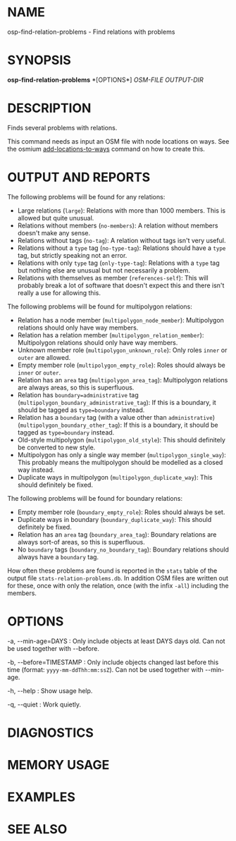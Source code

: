 
# NAME

osp-find-relation-problems - Find relations with problems

# SYNOPSIS

**osp-find-relation-problems** \*[OPTIONS\*] *OSM-FILE* *OUTPUT-DIR*

# DESCRIPTION

Finds several problems with relations.

This command needs as input an OSM file with node locations on ways. See the
osmium
[add-locations-to-ways](https://docs.osmcode.org/osmium/latest/osmium-add-locations-to-ways.html)
command on how to create this.

# OUTPUT AND REPORTS

The following problems will be found for any relations:

* Large relations (`large`): Relations with more than 1000 members. This is
  allowed but quite unusual.
* Relations without members (`no-members`): A relation without members doesn't
  make any sense.
* Relations without tags (`no-tag`): A relation without tags isn't very useful.
* Relations without a `type` tag (`no-type-tag`): Relations should have a
  `type` tag, but strictly speaking not an error.
* Relations with only `type` tag (`only-type-tag`): Relations with a `type`
  tag but nothing else are unusual but not necessarily a problem.
* Relations with themselves as member (`references-self`): This will probably
  break a lot of software that doesn't expect this and there isn't really a
  use for allowing this.

The following problems will be found for multipolygon relations:

* Relation has a node member (`multipolygon_node_member`): Multipolygon
  relations should only have way members.
* Relation has a relation member (`multipolygon_relation_member`): Multipolygon
  relations should only have way members.
* Unknown member role (`multipolygon_unknown_role`): Only roles `inner` or
  `outer` are allowed.
* Empty member role (`multipolygon_empty_role`): Roles should always be `inner`
  or `outer`.
* Relation has an `area` tag (`multipolygon_area_tag`): Multipolygon relations
  are always areas, so this is superfluous.
* Relation has `boundary=administrative` tag
  (`multipolygon_boundary_administrative_tag`): If this is a boundary, it
  should be tagged as `type=boundary` instead.
* Relation has a `boundary` tag (with a value other than `administrative`)
  (`multipolygon_boundary_other_tag`): If this is a boundary, it should be
  tagged as `type=boundary` instead.
* Old-style multipolygon (`multipolygon_old_style`): This should definitely
  be converted to new style.
* Multipolygon has only a single way member (`multipolygon_single_way`): This
  probably means the multipolygon should be modelled as a closed way instead.
* Duplicate ways in multipolygon (`multipolygon_duplicate_way`): This should
  definitely be fixed.

The following problems will be found for boundary relations:

* Empty member role (`boundary_empty_role`): Roles should always be set.
* Duplicate ways in boundary (`boundary_duplicate_way`): This should definitely
  be fixed.
* Relation has an `area` tag (`boundary_area_tag`): Boundary relations are
  always sort-of areas, so this is superfluous.
* No `boundary` tags (`boundary_no_boundary_tag`): Boundary relations should
  always have a `boundary` tag.

How often these problems are found is reported in the `stats` table of the
output file `stats-relation-problems.db`. In addition OSM files are written
out for these, once with only the relation, once (with the infix `-all`)
including the members.

# OPTIONS

-a, \--min-age=DAYS
:   Only include objects at least DAYS days old. Can not be used together with
    \--before.

-b, \--before=TIMESTAMP
:   Only include objects changed last before this time
    (format: `yyyy-mm-ddThh:mm:ssZ`). Can not be used together with \--min-age.

-h, \--help
:   Show usage help.

-q, \--quiet
:   Work quietly.

# DIAGNOSTICS

# MEMORY USAGE

# EXAMPLES

# SEE ALSO

